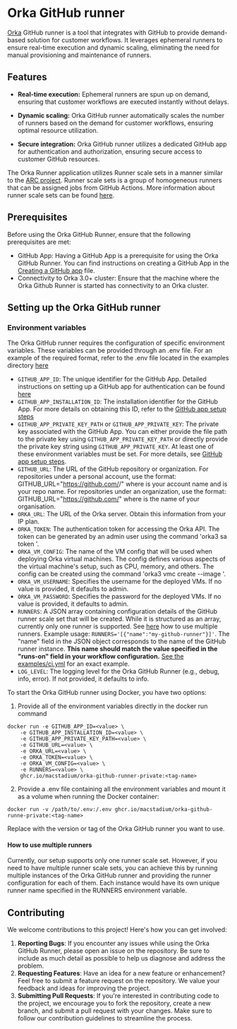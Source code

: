 # Orka GitHub runner

[Orka](https://www.macstadium.com/orka) GitHub runner is a tool that integrates with GitHub to provide demand-based solution for customer workflows.
It leverages ephemeral runners to ensure real-time execution and dynamic scaling, eliminating the need for manual provisioning and maintenance of runners.

## Features

* **Real-time execution:** Ephemeral runners are spun up on demand, ensuring that customer workflows are executed instantly without delays.

* **Dynamic scaling:** Orka GitHub runner automatically scales the number of runners based on the demand for customer workflows, ensuring optimal resource utilization.

* **Secure integration:** Orka GitHub runner utilizes a dedicated GitHub app for authentication and authorization, ensuring secure access to customer GitHub resources.

The Orka Runner application utilizes Runner scale sets in a manner similar to the [ARC project](https://github.com/actions/actions-runner-controller). Runner scale sets is a group of homogeneous runners that can be assigned jobs from GitHub Actions. More information about runner scale sets can be found [here](https://docs.github.com/en/actions/hosting-your-own-runners/managing-self-hosted-runners-with-actions-runner-controller/deploying-runner-scale-sets-with-actions-runner-controller).

## Prerequisites

Before using the Orka GitHub Runner, ensure that the following prerequisites are met:

* GitHub App: Having a GitHub App is a prerequisite for using the Orka GitHub Runner. You can find instructions on creating a GitHub App in the [Creating a GitHub app](docs/github-app-setup-steps.md) file.
* Connectivity to Orka 3.0+ cluster: Ensure that the machine where the Orka Github Runner is started has connectivity to an Orka cluster.

## Setting up the Orka GitHub runner

### Environment variables

The Orka GitHub runner requires the configuration of specific environment variables. These variables can be provided through an .env file. For an example of the required format, refer to the .env file located in the examples directory [here](./examples/.env)
* `GITHUB_APP_ID`: The unique identifier for the GitHub App. Detailed instructions on setting up a GitHub app for authentication can be found [here](docs/github-app-setup-steps.md)
* `GITHUB_APP_INSTALLATION_ID`: The installation identifier for the GitHub App. For more details on obtaining this ID, refer to the [GitHub app setup steps](docs/github-app-setup-steps.md)
* `GITHUB_APP_PRIVATE_KEY_PATH` or `GITHUB_APP_PRIVATE_KEY`: The private key associated with the GitHub App. You can either provide the file path to the private key using `GITHUB_APP_PRIVATE_KEY_PATH` or directly provide the private key string using `GITHUB_APP_PRIVATE_KEY`. At least one of these environment variables must be set. For more details, see [GitHub app setup steps](docs/github-app-setup-steps.md).
* `GITHUB_URL`: The URL of the GitHub repository or organization. For repositories under a personal account, use the format: GITHUB_URL="https://github.com/<account-name>/<repo-name>" where <account-name> is your account name and <repo-name> is your repo name. For repositories under an organization, use the format: GITHUB_URL="https://github.com/<org-name>" where <org-name> is the name of your organisation.
* `ORKA_URL`: The URL of the Orka server. Obtain this information from your IP plan.
* `ORKA_TOKEN`: The authentication token for accessing the Orka API. The token can be generated by an admin user using the command 'orka3 sa token <service-account-name>'.
* `ORKA_VM_CONFIG`: The name of the VM config that will be used when deploying Orka virtual machines. The config defines various aspects of the virtual machine's setup, such as CPU, memory, and others. The config can be created using the command 'orka3 vmc create --image <image-name>'.
* `ORKA_VM_USERNAME`: Specifies the username for the deployed VMs. If no value is provided, it defaults to admin.
* `ORKA_VM_PASSWORD`: Specifies the password for the deployed VMs. If no value is provided, it defaults to admin.
* `RUNNERS`: A JSON array containing configuration details of the GitHub runner scale set that will be created. While it is structured as an array, currently only one runner is supported. See [here](#how-to-use-multiple-runners) how to use multiple runners. Example usage: `RUNNERS='[{"name":"my-github-runner"}]'`. The "name" field in the JSON object corresponds to the name of the GitHub runner instance. <b>This name should match the value specified in the "runs-on" field in your workflow configuration.</b> [See the examples/ci.yml](examples/ci.yml) for an exact example.
* `LOG_LEVEL`: The logging level for the Orka GitHub Runner (e.g., debug, info, error). If not provided, it defaults to info.

To start the Orka GitHub runner using Docker, you have two options:

1. Provide all of the environment variables directly in the docker run command

```shell
docker run -e GITHUB_APP_ID=<value> \
    -e GITHUB_APP_INSTALLATION_ID=<value> \
    -e GITHUB_APP_PRIVATE_KEY_PATH=<value> \
    -e GITHUB_URL=<value> \
    -e ORKA_URL=<value> \
    -e ORKA_TOKEN=<value> \
    -e ORKA_VM_CONFIG=<value> \
    -e RUNNERS=<value> \
    ghcr.io/macstadium/orka-github-runner-private:<tag-name>
```

2. Provide a .env file containing all the environment variables and mount it as a volume when running the Docker container:

```shell
docker run -v /path/to/.env:/.env ghcr.io/macstadium/orka-github-runne-private:<tag-name>
```

Replace <tag-name> with the version or tag of the Orka GitHub runner you want to use.

#### How to use multiple runners

Currently, our setup supports only one runner scale set. However, if you need to have multiple runner scale sets, you can achieve this by running multiple instances of the Orka GitHub runner and providing the runner configuration for each of them. Each instance would have its own unique runner name specified in the RUNNERS environment variable.

## Contributing

We welcome contributions to this project! Here's how you can get involved:

1. <b>Reporting Bugs</b>: If you encounter any issues while using the Orka GitHub Runner, please open an issue on the repository. Be sure to include as much detail as possible to help us diagnose and address the problem.
1. <b>Requesting Features</b>: Have an idea for a new feature or enhancement? Feel free to submit a feature request on the repository. We value your feedback and ideas for improving the project.
1. <b>Submitting Pull Requests</b>: If you're interested in contributing code to the project, we encourage you to fork the repository, create a new branch, and submit a pull request with your changes. Make sure to follow our contribution guidelines to streamline the process.